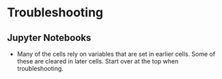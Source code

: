 Troubleshooting
===============

Jupyter Notebooks
-----------------

* Many of the cells rely on variables that are set in earlier cells. Some of
  these are cleared in later cells. Start over at the top when troubleshooting.
